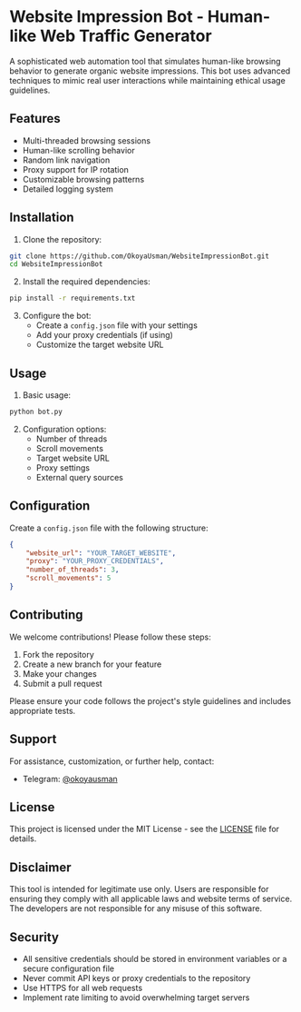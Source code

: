 # Website Impression Bot - Human-like Web Traffic Generator

A sophisticated web automation tool that simulates human-like browsing behavior to generate organic website impressions. This bot uses advanced techniques to mimic real user interactions while maintaining ethical usage guidelines.

## Features

- Multi-threaded browsing sessions
- Human-like scrolling behavior
- Random link navigation
- Proxy support for IP rotation
- Customizable browsing patterns
- Detailed logging system

## Installation

1. Clone the repository:
```bash
git clone https://github.com/OkoyaUsman/WebsiteImpressionBot.git
cd WebsiteImpressionBot
```

2. Install the required dependencies:
```bash
pip install -r requirements.txt
```

3. Configure the bot:
   - Create a `config.json` file with your settings
   - Add your proxy credentials (if using)
   - Customize the target website URL

## Usage

1. Basic usage:
```bash
python bot.py
```

2. Configuration options:
   - Number of threads
   - Scroll movements
   - Target website URL
   - Proxy settings
   - External query sources

## Configuration

Create a `config.json` file with the following structure:
```json
{
    "website_url": "YOUR_TARGET_WEBSITE",
    "proxy": "YOUR_PROXY_CREDENTIALS",
    "number_of_threads": 3,
    "scroll_movements": 5
}
```

## Contributing

We welcome contributions! Please follow these steps:

1. Fork the repository
2. Create a new branch for your feature
3. Make your changes
4. Submit a pull request

Please ensure your code follows the project's style guidelines and includes appropriate tests.

## Support

For assistance, customization, or further help, contact:
- Telegram: [@okoyausman](https://t.me/okoyausman)

## License

This project is licensed under the MIT License - see the [LICENSE](LICENSE) file for details.

## Disclaimer

This tool is intended for legitimate use only. Users are responsible for ensuring they comply with all applicable laws and website terms of service. The developers are not responsible for any misuse of this software.

## Security

- All sensitive credentials should be stored in environment variables or a secure configuration file
- Never commit API keys or proxy credentials to the repository
- Use HTTPS for all web requests
- Implement rate limiting to avoid overwhelming target servers 
